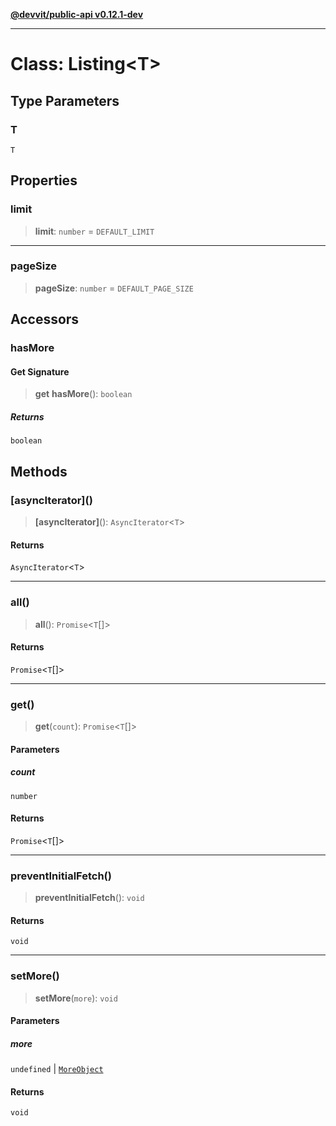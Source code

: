 [**@devvit/public-api v0.12.1-dev**](../../README.md)

---

# Class: Listing\<T\>

## Type Parameters

### T

`T`

## Properties

<a id="limit"></a>

### limit

> **limit**: `number` = `DEFAULT_LIMIT`

---

<a id="pagesize"></a>

### pageSize

> **pageSize**: `number` = `DEFAULT_PAGE_SIZE`

## Accessors

<a id="hasmore"></a>

### hasMore

#### Get Signature

> **get** **hasMore**(): `boolean`

##### Returns

`boolean`

## Methods

<a id="asynciterator"></a>

### \[asyncIterator\]()

> **\[asyncIterator\]**(): `AsyncIterator`\<`T`\>

#### Returns

`AsyncIterator`\<`T`\>

---

<a id="all"></a>

### all()

> **all**(): `Promise`\<`T`[]\>

#### Returns

`Promise`\<`T`[]\>

---

<a id="get"></a>

### get()

> **get**(`count`): `Promise`\<`T`[]\>

#### Parameters

##### count

`number`

#### Returns

`Promise`\<`T`[]\>

---

<a id="preventinitialfetch"></a>

### preventInitialFetch()

> **preventInitialFetch**(): `void`

#### Returns

`void`

---

<a id="setmore"></a>

### setMore()

> **setMore**(`more`): `void`

#### Parameters

##### more

`undefined` | [`MoreObject`](../type-aliases/MoreObject.md)

#### Returns

`void`
